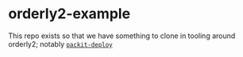 # orderly2-example

This repo exists so that we have something to clone in tooling around orderly2; notably [`packit-deploy`](https://github.com/mrc-ide/packit-deploy)
